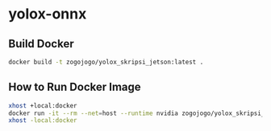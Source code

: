 # yolox-onnx

## Build Docker
```bash
docker build -t zogojogo/yolox_skripsi_jetson:latest .
```

## How to Run Docker Image
```bash
xhost +local:docker 
docker run -it --rm --net=host --runtime nvidia zogojogo/yolox_skripsi_jetson:1.0.1
xhost -local:docker
```
